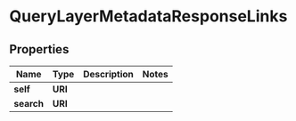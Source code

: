 

# QueryLayerMetadataResponseLinks


## Properties

| Name | Type | Description | Notes |
|------------ | ------------- | ------------- | -------------|
|**self** | **URI** |  |  |
|**search** | **URI** |  |  |



